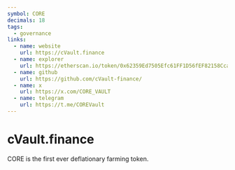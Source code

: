 ```yaml
---
symbol: CORE
decimals: 18
tags:
  - governance
links:
  - name: website
    url: https://cVault.finance
  - name: explorer
    url: https://etherscan.io/token/0x62359Ed7505Efc61FF1D56fEF82158CcaffA23D7
  - name: github
    url: https://github.com/cVault-finance/
  - name: x
    url: https://x.com/CORE_VAULT
  - name: telegram
    url: https://t.me/COREVault
---
```


# cVault.finance

CORE is the first ever deflationary farming token.
